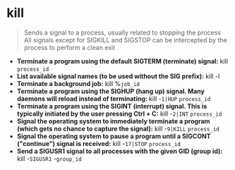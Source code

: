 # kill
> Sends a signal to a process, usually related to stopping the process
> All signals except for SIGKILL and SIGSTOP can be intercepted by the process to perform a clean exit
- **Terminate a program using the default SIGTERM (terminate) signal:**
kill `process_id`
- **List available signal names (to be used without the SIG prefix):**
kill -l
- **Terminate a background job:**
kill %`job_id`
- **Terminate a program using the SIGHUP (hang up) signal. Many daemons will reload instead of terminating:**
kill -`1|HUP` `process_id`
- **Terminate a program using the SIGINT (interrupt) signal. This is typically initiated by the user pressing Ctrl + C:**
kill -`2|INT` `process_id`
- **Signal the operating system to immediately terminate a program (which gets no chance to capture the signal):**
kill -`9|KILL` `process_id`
- **Signal the operating system to pause a program until a SIGCONT ("continue") signal is received:**
kill -`17|STOP` `process_id`
- **Send a SIGUSR1 signal to all processes with the given GID (group id):**
kill -`SIGUSR1` -`group_id`
